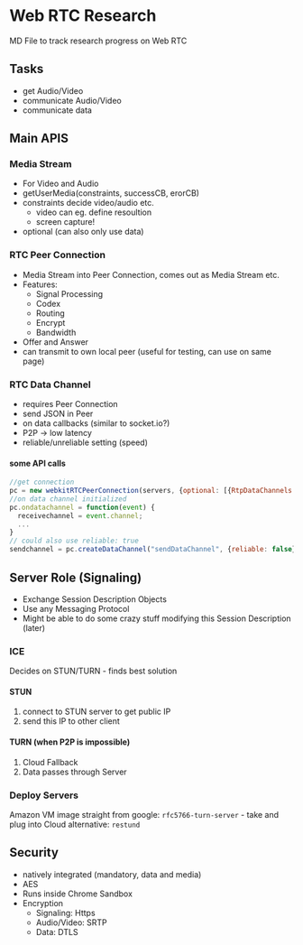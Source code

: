 # Web RTC Research

MD File to track research progress on Web RTC

## Tasks

* get Audio/Video
* communicate Audio/Video
* communicate data

## Main APIS

### Media Stream

* For Video and Audio  
* getUserMedia(constraints, successCB, erorCB)  
* constraints decide video/audio etc.  
  * video can eg. define resoultion
  * screen capture! 
* optional (can also only use data)

### RTC Peer Connection

* Media Stream into Peer Connection, comes out as Media Stream etc.
* Features:
  * Signal Processing
  * Codex
  * Routing
  * Encrypt
  * Bandwidth
* Offer and Answer
* can transmit to own local peer (useful for testing, can use on same page)

### RTC Data Channel

* requires Peer Connection
* send JSON in Peer
* on data callbacks (similar to socket.io?)
* P2P -> low latency
* reliable/unreliable setting (speed)

#### some API calls
``` javascript
//get connection
pc = new webkitRTCPeerConnection(servers, {optional: [{RtpDataChannels: true}]});
//on data channel initialized
pc.ondatachannel = function(event) {
  receivechannel = event.channel;
  ...
}
// could also use reliable: true
sendchannel = pc.createDataChannel("sendDataChannel", {reliable: false});
```

## Server Role (Signaling)

* Exchange Session Description Objects
* Use any Messaging Protocol
* Might be able to do some crazy stuff modifying this Session Description (later)

### ICE
Decides on STUN/TURN - finds best solution

#### STUN
1. connect to STUN server to get public IP
2. send this IP to other client

#### TURN (when P2P is impossible)
1. Cloud Fallback
2. Data passes through Server

### Deploy Servers
Amazon VM image straight from google:  `rfc5766-turn-server` - take and plug into Cloud
alternative: `restund`

## Security
* natively integrated (mandatory, data and media)
* AES
* Runs inside Chrome Sandbox
* Encryption
  * Signaling: Https
  * Audio/Video: SRTP
  * Data: DTLS
